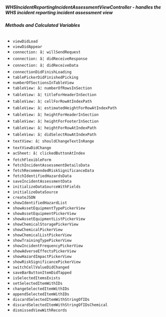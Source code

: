 ##### **WHSIncidentReportingIncidentAssessmentViewController** - handles the WHS incident reporting incident assessment view

###### **Methods and Calculated Variables**
- `viewDidLoad`
- `viewDidAppear`
- `connection: â¦ willSendRequest`
- `connection: â¦ didReceiveResponse`
- `connection: â¦ didReceiveData`
- `connectionDidFinishLoading`
- `tablePickerDidFinishedPicking`
- `numberOfSectionsInTableView`
- `tableView: â¦ numberOfRowsInSection`
- `tableView: â¦ titleForHeaderInSection`
- `tableView: â¦ cellForRowAtIndexPath`
- `tableView: â¦ estimatedHeightForRowAtIndexPath`
- `tableView: â¦ heightForHeaderInSection`
- `tableView: â¦ heightForFooterInSection`
- `tableView: â¦ heightForRowAtIndexPath`
- `tableView: â¦ didSelectRowAtIndexPath`
- `textView: â¦ shouldChangeTextInRange`
- `textViewDidChange`
- `acSheet: â¦ clickedButtonAtIndex`
- `fetchFlexibleForm`
- `fetchIncidentAssessmentDetailsData`
- `fetchRecommendedRiskSignificanceData`
- `fetchIdentifiedHazardsData`
- `saveIncidentAssessmentData`
- `initializeDataSourceWithFields`
- `initializeDataSource`
- `createJSON`
- `showIdentifiedHazardList`
- `showAssetEquipmentTypePickerView`
- `showAssetEquipmentPickerView`
- `showAssetEquipmentListPickerView`
- `showChemicalStoragePickerView`
- `showChemicalPickerView`
- `showChemicalListPickerView`
- `showTrainingTypePickerView`
- `showIncidentFrequencyPickerView`
- `showAdverseEffectsPickerView`
- `showHazardImpactPickerView`
- `showRiskSignificancePickerView`
- `switchCellValueDidChanged`
- `saveBarButtonItemDidTapped`
- `isSelectedItemsExists`
- `setSelectedItemWithIDs`
- `changeSelectedItemWithIDs`
- `appendSelectedItemWithIDs`
- `discardSelectedItemWithStringOfIDs`
- `discardSelectedItemWithStringOfIDsChemical`
- `dismissedViewWithRecords`